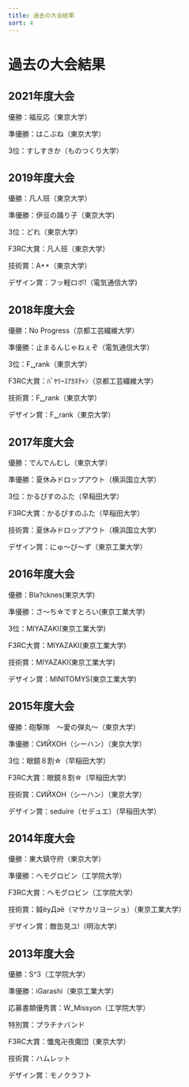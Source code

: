 ```yaml
---
title: 過去の大会結果
sort: 4
---
```


# 過去の大会結果

## 2021年度大会
優勝：福反応（東京大学）

準優勝：はこぶね（東京大学）

3位：すしすきか（ものつくり大学）

## 2019年度大会
優勝：凡人班（東京大学）

準優勝：伊豆の踊り子（東京大学)

3位：どれ（東京大学）

F3RC大賞：凡人班（東京大学）

技術賞：A++（東京大学）

デザイン賞：フッ軽ロボ!（電気通信大学)

## 2018年度大会

優勝：No Progress（京都工芸繊維大学）

準優勝：止まるんじゃねぇぞ（電気通信大学）

3位：F␣rank（東京大学）

F3RC大賞：ﾊﾞﾔﾘｰｽｱｶﾈﾁｬﾝ（京都工芸繊維大学）

技術賞：F␣rank（東京大学）

デザイン賞：F␣rank（東京大学）

## 2017年度大会
優勝：でんでんむし（東京大学）

準優勝：夏休みドロップアウト（横浜国立大学）

3位：かるぴすのふた（早稲田大学）

F3RC大賞：かるぴすのふた（早稲田大学）

技術賞：夏休みドロップアウト（横浜国立大学）

デザイン賞：にゅ～び～ず（東京工業大学）

## 2016年度大会
優勝：Bla?cknes(東京大学)

準優勝：さ～ち☆ですとろい(東京工業大学)

3位：MIYAZAKI(東京工業大学)

F3RC大賞：MIYAZAKI(東京工業大学)

技術賞：MIYAZAKI(東京工業大学)

デザイン賞：MINITOMYS(東京工業大学)

## 2015年度大会
優勝：砲撃隊　～愛の弾丸～（東京大学）

準優勝：CИЙXOH（シーハン）（東京大学）

3位：眼鏡８割☆（早稲田大学）

F3RC大賞：眼鏡８割☆（早稲田大学）

技術賞：CИЙXOH（シーハン）（東京大学）

デザイン賞：seduire（セデュエ）（早稲田大学）

## 2014年度大会
優勝：東大鎮守府（東京大学）

準優勝：ヘモグロビン（工学院大学）

F3RC大賞：ヘモグロビン（工学院大学）

技術賞：鉞ёyДэё（マサカリヨージョ）（東京工業大学）

デザイン賞：敵缶見ユ!（明治大学）

## 2013年度大会
優勝：S^3（工学院大学）

準優勝：iGarashi（東京工業大学）

応募書類優秀賞：W_Missyon（工学院大学）

特別賞：プラチナバンド

F3RC大賞：懺鬼卍夜魔団（東京大学）

技術賞：ハムレット

デザイン賞：モノクラフト
